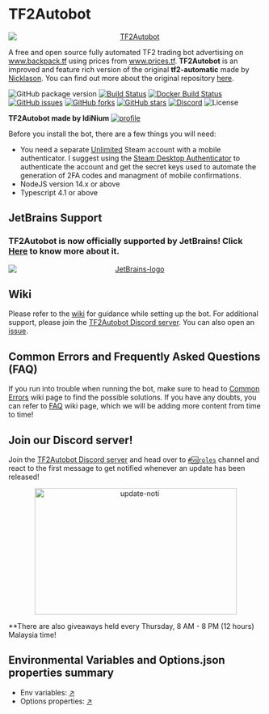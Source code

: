 # TF2Autobot

<div align="center"><a href="https://autobot.tf/"><img src="https://user-images.githubusercontent.com/47635037/100915844-e05e7380-350f-11eb-96f1-6d61141c4a44.png" alt="TF2Autobot" style="display: block; margin-left: auto; margin-right: auto;"></a></div>


A free and open source fully automated TF2 trading bot advertising on www.backpack.tf using prices from www.prices.tf.
**TF2Autobot** is an improved and feature rich version of the original **tf2-automatic** made by [Nicklason](https://github.com/Nicklason). You can find out more about the original repository [here](https://github.com/Nicklason/tf2-automatic).

![GitHub package version](https://img.shields.io/github/package-json/v/idinium96/tf2autobot.svg)
[![Build Status](https://img.shields.io/github/workflow/status/idinium96/tf2autobot/CI/development)](https://github.com/idinium96/tf2autobot/actions)
[![Docker Build Status](https://img.shields.io/github/workflow/status/idinium96/tf2autobot/Docker/development?label=docker%20build)](https://github.com/idinium96/tf2autobot/actions)
[![GitHub issues](https://img.shields.io/github/issues/idinium96/tf2autobot)](https://github.com/idinium96/tf2autobot/issues)
[![GitHub forks](https://img.shields.io/github/forks/idinium96/tf2autobot)](https://github.com/idinium96/tf2autobot/network/members)
[![GitHub stars](https://img.shields.io/github/stars/idinium96/tf2autobot)](https://github.com/idinium96/tf2autobot/stargazers)
[![Discord](https://img.shields.io/discord/664971400678998016.svg)](https://discord.gg/D2GNnp7tv8)
![License](https://img.shields.io/github/license/idinium96/tf2autobot)

**TF2Autobot made by IdiNium**
[![profile](https://user-images.githubusercontent.com/47635037/112201149-edcc7480-8c4a-11eb-9756-fcf1509a74d0.png)](https://backpack.tf/profiles/76561198013127982)

Before you install the bot, there are a few things you will need:

-   You need a separate [Unlimited](https://support.steampowered.com/kb_article.php?ref=3330-IAGK-7663) Steam account with a mobile authenticator. I suggest using the [Steam Desktop Authenticator](https://github.com/Jessecar96/SteamDesktopAuthenticator) to authenticate the account and get the secret keys used to automate the generation of 2FA codes and managment of mobile confirmations.
-   NodeJS version 14.x or above
-   Typescript 4.1 or above

## JetBrains Support

### TF2Autobot is now officially supported by JetBrains! Click [Here](https://www.jetbrains.com/?from=TF2Autobot) to know more about it.

<a href="https://www.jetbrains.com/?from=TF2Autobot">
<div align="center"><img src="https://user-images.githubusercontent.com/47635037/100720405-e877bf80-33f8-11eb-8929-adeddebd3435.png" alt="JetBrains-logo" style="display: block; margin-left: auto; margin-right: auto;"></div>
</a>


## Wiki

Please refer to the [wiki](https://github.com/idinium96/tf2autobot/wiki) for guidance while setting up the bot. For additional support, please join the [TF2Autobot Discord server](https://discord.gg/D2GNnp7tv8). You can also open an [issue](https://github.com/idinium96/tf2autobot/issues/new/choose).

## Common Errors and Frequently Asked Questions (FAQ)

If you run into trouble when running the bot, make sure to head to [Common Errors](https://github.com/idinium96/tf2autobot/wiki/Common-Errors) wiki page to find the possible solutions. If you have any doubts, you can refer to [FAQ](https://github.com/idinium96/tf2autobot/wiki/FAQ) wiki page, which we will be adding more content from time to time!

## Join our Discord server!

Join the [TF2Autobot Discord server](https://discord.gg/D2GNnp7tv8) and head over to [`#🆚roles`](https://discordapp.com/channels/664971400678998016/719391430669500447/771188962550611988) channel and react to the first message to get notified whenever an update has been released!

<div align="center"><img src="https://user-images.githubusercontent.com/47635037/112201587-5fa4be00-8c4b-11eb-8757-86d176e27086.png" alt="update-noti" style="display:block;margin-left:auto;margin-right:auto;width:400px;height:250px;"></div>

\*\*There are also giveaways held every Thursday, 8 AM - 8 PM (12 hours) Malaysia time!

## Environmental Variables and Options.json properties summary

- Env variables: [↗](https://github.com/TF2Autobot/tf2autobot/wiki/Configuring-the-bot)
- Options properties: [↗](https://github.com/TF2Autobot/tf2autobot/wiki/Configure-your-options.json-file)

<!-- ## Useful Modules

### Typed

1. [`xmlhttprequest-ts`](https://www.npmjs.com/package/xmlhttprequest-ts) - For sending trade summary/review offer/messages to Discord Webhook.
2. [`tf2-item-format`](https://github.com/danocmx/node-tf2-item-format/tree/v4) by [@danocmx](https://github.com/danocmx) - to get item info (Spelled, Strange parts, etc). -->
